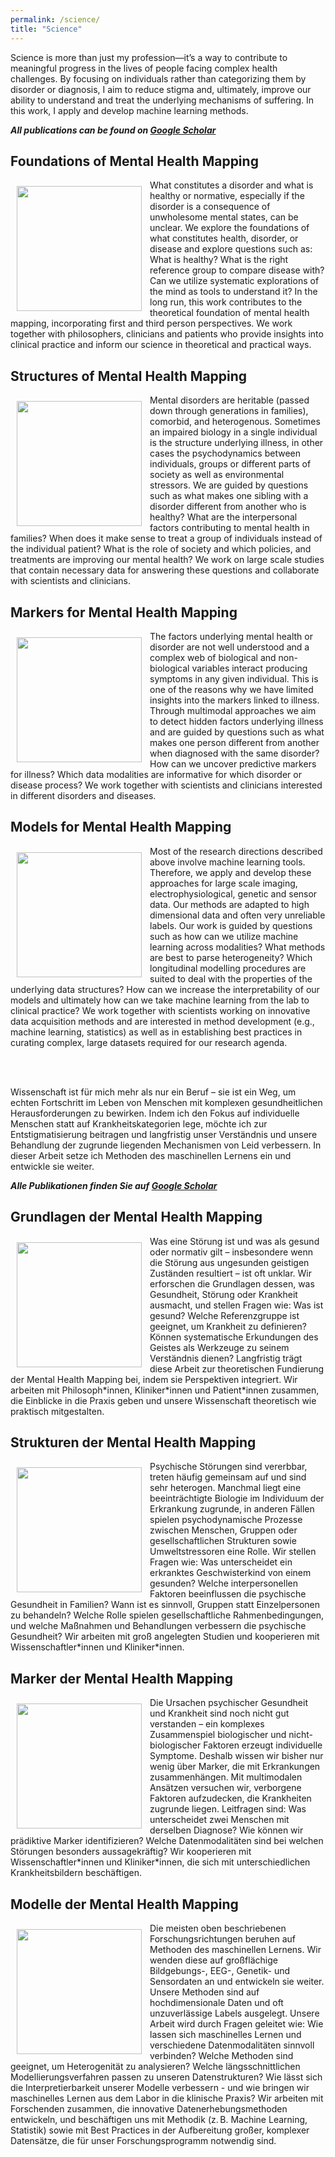 ```yaml
---
permalink: /science/
title: "Science"
---
```


Science is more than just my profession—it’s a way to contribute to meaningful progress in the lives of people facing complex health challenges. By focusing on individuals rather than categorizing them by disorder or diagnosis, I aim to reduce stigma and, ultimately, improve our ability to understand and treat the underlying mechanisms of suffering. In this work, I apply and develop machine learning methods.

***All publications can be found on [Google Scholar](https://scholar.google.com/citations?user=KJaA3sEAAAAJ&hl=nl)***

## Foundations of Mental Health Mapping  
<img align="left" src="https://mhm-lab.github.io/images/foundations_of_mental_health_mapping.png" width="200 px" style="padding: 10px"> What constitutes a disorder and what is healthy or normative, especially if the disorder is a consequence of unwholesome mental states, can be unclear. We explore the foundations of what constitutes health, disorder, or disease and explore questions such as: What is healthy? What is the right reference group to compare disease with? Can we utilize systematic explorations of the mind as tools to understand it? In the long run, this work contributes to the theoretical foundation of mental health mapping, incorporating first and third person perspectives. We work together with philosophers, clinicians and patients who provide insights into clinical practice and inform our science in theoretical and practical ways.

## Structures of Mental Health Mapping
<img align="left" src="https://mhm-lab.github.io/images/structures_of_mental_health_mapping.png" width="200 px" style="padding: 10px"> Mental disorders are heritable (passed down through generations in families), comorbid, and heterogenous. Sometimes an impaired biology in a single individual is the structure underlying illness, in other cases the psychodynamics between individuals, groups or different parts of society as well as environmental stressors. We are guided by questions such as what makes one sibling with a disorder different from another who is healthy? What are the interpersonal factors contributing to mental health in families? When does it make sense to treat a group of individuals instead of the individual patient? What is the role of society and which policies, and treatments are improving our mental health? We work on large scale studies that contain necessary data for answering these questions and collaborate with scientists and clinicians.

## Markers for Mental Health Mapping
<img align="left" src="https://mhm-lab.github.io/images/markers_for_mental_health_mapping.png" width="200 px" style="padding: 10px"> The factors underlying mental health or disorder are not well understood and a complex web of biological and non-biological variables interact producing symptoms in any given individual. This is one of the reasons why we have limited insights into the markers linked to illness. Through multimodal approaches we aim to detect hidden factors underlying illness and are guided by questions such as what makes one person different from another when diagnosed with the same disorder? How can we uncover predictive markers for illness? Which data modalities are informative for which disorder or disease process? We work together with scientists and clinicians interested in different disorders and diseases.

## Models for Mental Health Mapping 
<img align="left" src="https://mhm-lab.github.io/images/models_for_mental_ health_mapping.png" width="200 px" style="padding: 10px"> Most of the research directions described above involve machine learning tools. Therefore, we apply and develop these approaches for large scale imaging, electrophysiological, genetic and sensor data. Our methods are adapted to high dimensional data and often very unreliable labels. Our work is guided by questions such as how can we utilize machine learning across modalities? What methods are best to parse heterogeneity? Which longitudinal modelling procedures are suited to deal with the properties of the underlying data structures? How can we increase the interpretability of our models and ultimately how can we take machine learning from the lab to clinical practice? We work together with scientists working on innovative data acquisition methods and are interested in method development (e.g., machine learning, statistics) as well as in establishing best practices in curating complex, large datasets required for our research agenda.

<br>
<br>

Wissenschaft ist für mich mehr als nur ein Beruf – sie ist ein Weg, um echten Fortschritt im Leben von Menschen mit komplexen gesundheitlichen Herausforderungen zu bewirken. Indem ich den Fokus auf individuelle Menschen statt auf Krankheitskategorien lege, möchte ich zur Entstigmatisierung beitragen und langfristig unser Verständnis und unsere Behandlung der zugrunde liegenden Mechanismen von Leid verbessern. In dieser Arbeit setze ich Methoden des maschinellen Lernens ein und entwickle sie weiter.

***Alle Publikationen finden Sie auf [Google Scholar](https://scholar.google.com/citations?user=KJaA3sEAAAAJ&hl=nl)***

## Grundlagen der Mental Health Mapping  
<img align="left" src="https://mhm-lab.github.io/images/foundations_of_mental_health_mapping.png" width="200 px" style="padding: 10px"> 
Was eine Störung ist und was als gesund oder normativ gilt – insbesondere wenn die Störung aus ungesunden geistigen Zuständen resultiert – ist oft unklar. Wir erforschen die Grundlagen dessen, was Gesundheit, Störung oder Krankheit ausmacht, und stellen Fragen wie: Was ist gesund? Welche Referenzgruppe ist geeignet, um Krankheit zu definieren? Können systematische Erkundungen des Geistes als Werkzeuge zu seinem Verständnis dienen? Langfristig trägt diese Arbeit zur theoretischen Fundierung der Mental Health Mapping bei, indem sie Perspektiven integriert. Wir arbeiten mit Philosoph*innen, Kliniker*innen und Patient*innen zusammen, die Einblicke in die Praxis geben und unsere Wissenschaft theoretisch wie praktisch mitgestalten.

## Strukturen der Mental Health Mapping  
<img align="left" src="https://mhm-lab.github.io/images/structures_of_mental_health_mapping.png" width="200 px" style="padding: 10px"> 
Psychische Störungen sind vererbbar, treten häufig gemeinsam auf und sind sehr heterogen. Manchmal liegt eine beeinträchtigte Biologie im Individuum der Erkrankung zugrunde, in anderen Fällen spielen psychodynamische Prozesse zwischen Menschen, Gruppen oder gesellschaftlichen Strukturen sowie Umweltstressoren eine Rolle. Wir stellen Fragen wie: Was unterscheidet ein erkranktes Geschwisterkind von einem gesunden? Welche interpersonellen Faktoren beeinflussen die psychische Gesundheit in Familien? Wann ist es sinnvoll, Gruppen statt Einzelpersonen zu behandeln? Welche Rolle spielen gesellschaftliche Rahmenbedingungen, und welche Maßnahmen und Behandlungen verbessern die psychische Gesundheit? Wir arbeiten mit groß angelegten Studien und kooperieren mit Wissenschaftler*innen und Kliniker*innen.

## Marker der Mental Health Mapping  
<img align="left" src="https://mhm-lab.github.io/images/markers_for_mental_health_mapping.png" width="200 px" style="padding: 10px"> 
Die Ursachen psychischer Gesundheit und Krankheit sind noch nicht gut verstanden – ein komplexes Zusammenspiel biologischer und nicht-biologischer Faktoren erzeugt individuelle Symptome. Deshalb wissen wir bisher nur wenig über Marker, die mit Erkrankungen zusammenhängen. Mit multimodalen Ansätzen versuchen wir, verborgene Faktoren aufzudecken, die Krankheiten zugrunde liegen. Leitfragen sind: Was unterscheidet zwei Menschen mit derselben Diagnose? Wie können wir prädiktive Marker identifizieren? Welche Datenmodalitäten sind bei welchen Störungen besonders aussagekräftig? Wir kooperieren mit Wissenschaftler*innen und Kliniker*innen, die sich mit unterschiedlichen Krankheitsbildern beschäftigen.

## Modelle der Mental Health Mapping  
<img align="left" src="https://mhm-lab.github.io/images/models_for_mental_ health_mapping.png" width="200 px" style="padding: 10px"> 
Die meisten oben beschriebenen Forschungsrichtungen beruhen auf Methoden des maschinellen Lernens. Wir wenden diese auf großflächige Bildgebungs-, EEG-, Genetik- und Sensordaten an und entwickeln sie weiter. Unsere Methoden sind auf hochdimensionale Daten und oft unzuverlässige Labels ausgelegt. Unsere Arbeit wird durch Fragen geleitet wie: Wie lassen sich maschinelles Lernen und verschiedene Datenmodalitäten sinnvoll verbinden? Welche Methoden sind geeignet, um Heterogenität zu analysieren? Welche längsschnittlichen Modellierungsverfahren passen zu unseren Datenstrukturen? Wie lässt sich die Interpretierbarkeit unserer Modelle verbessern - und wie bringen wir maschinelles Lernen aus dem Labor in die klinische Praxis? Wir arbeiten mit Forschenden zusammen, die innovative Datenerhebungsmethoden entwickeln, und beschäftigen uns mit Methodik (z. B. Machine Learning, Statistik) sowie mit Best Practices in der Aufbereitung großer, komplexer Datensätze, die für unser Forschungsprogramm notwendig sind.
